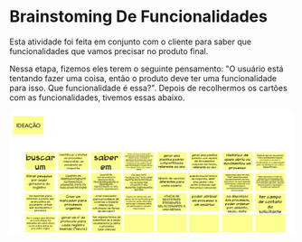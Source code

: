 # Brainstoming De Funcionalidades

Esta atividade foi feita em conjunto com o cliente para saber que funcionalidades que vamos precisar no produto final.

Nessa etapa, fizemos eles terem o seguinte pensamento: "O usuário está tentando fazer uma coisa, então o produto deve ter uma funcionalidade para isso. Que funcionalidade é essa?". Depois de recolhermos os cartões com as funcionalidades, tivemos essas abaixo.

![Brainstrom](../imgs/brainstorm.png)
